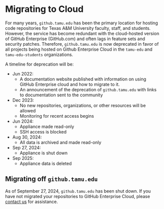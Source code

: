 # Migrating to Cloud

For many years, `github.tamu.edu` has been the primary location for hosting code repositories for Texas A&M University faculty, staff, and students. However, the service has become redundant with the cloud-hosted version of GitHub Enterprise (GitHub.com) and often lags in feature sets and security patches. Therefore, `github.tamu.edu` is now deprecated in favor of all projects being hosted on Github Enterprise Cloud in the `tamu-edu` and `tamu-edu-students` organizations.

A timeline for deprecation will be:

* Jun 2022:
    * A documentation website published with information on using GitHub Enterprise cloud and how to migrate to it.
    * An announcement of the deprecation of `github.tamu.edu` with links to documentation sent to the community
* Dec 2023:
    * No new repositories, organizations, or other resources will be allowed
    * Monitoring for recent access begins
* Jun 2024:
    * Appliance made read-only
    * SSH access is blocked
* Aug 30, 2024:
    * All data is archived and made read-only
* Sep 27, 2024:
    * Appliance is shut down 
* Sep 2025:
    * Appliance data is deleted

## Migrating off `github.tamu.edu`

As of September 27, 2024, `github.tamu.edu` has been shut down. If you have not migrated your repositories to GitHub Enterprise Cloud, please [contact us](mailto:github@tamu.edu?subject=Additional%20question%20from%20TAMU%20GitHub%20regarding%20migrations) for assistance.
